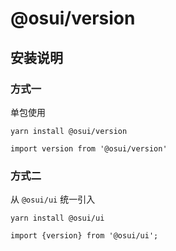 # @osui/version

## 安装说明

### 方式一

单包使用

```
yarn install @osui/version
```

```
import version from '@osui/version'
```

### 方式二

从 `@osui/ui` 统一引入

```
yarn install @osui/ui
```

```
import {version} from '@osui/ui';
```



